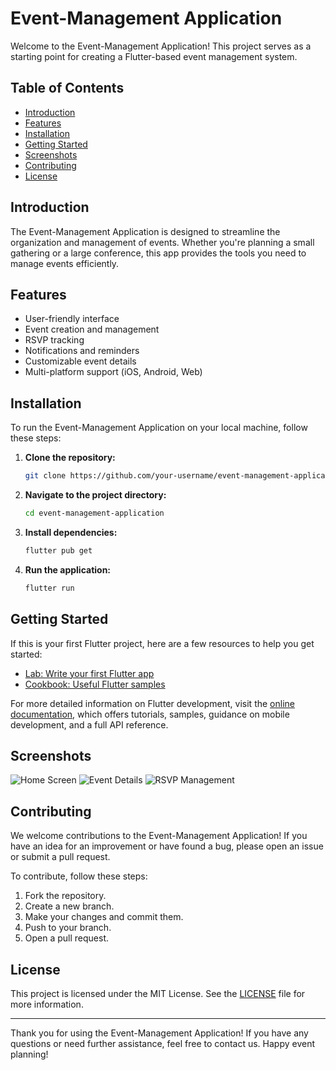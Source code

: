# Event-Management Application

Welcome to the Event-Management Application! This project serves as a starting point for creating a Flutter-based event management system. 

## Table of Contents
- [Introduction](#introduction)
- [Features](#features)
- [Installation](#installation)
- [Getting Started](#getting-started)
- [Screenshots](#screenshots)
- [Contributing](#contributing)
- [License](#license)

## Introduction

The Event-Management Application is designed to streamline the organization and management of events. Whether you're planning a small gathering or a large conference, this app provides the tools you need to manage events efficiently.

## Features

- User-friendly interface
- Event creation and management
- RSVP tracking
- Notifications and reminders
- Customizable event details
- Multi-platform support (iOS, Android, Web)

## Installation

To run the Event-Management Application on your local machine, follow these steps:

1. **Clone the repository:**

   ```bash
   git clone https://github.com/your-username/event-management-application.git
   ```

2. **Navigate to the project directory:**

   ```bash
   cd event-management-application
   ```

3. **Install dependencies:**

   ```bash
   flutter pub get
   ```

4. **Run the application:**

   ```bash
   flutter run
   ```

## Getting Started

If this is your first Flutter project, here are a few resources to help you get started:

- [Lab: Write your first Flutter app](https://docs.flutter.dev/get-started/codelab)
- [Cookbook: Useful Flutter samples](https://docs.flutter.dev/cookbook)

For more detailed information on Flutter development, visit the [online documentation](https://docs.flutter.dev/), which offers tutorials, samples, guidance on mobile development, and a full API reference.

## Screenshots

![Home Screen](screenshots/home_screen.png)
![Event Details](screenshots/event_details.png)
![RSVP Management](screenshots/rsvp_management.png)

## Contributing

We welcome contributions to the Event-Management Application! If you have an idea for an improvement or have found a bug, please open an issue or submit a pull request.

To contribute, follow these steps:

1. Fork the repository.
2. Create a new branch.
3. Make your changes and commit them.
4. Push to your branch.
5. Open a pull request.

## License

This project is licensed under the MIT License. See the [LICENSE](LICENSE) file for more information.

---

Thank you for using the Event-Management Application! If you have any questions or need further assistance, feel free to contact us. Happy event planning!
